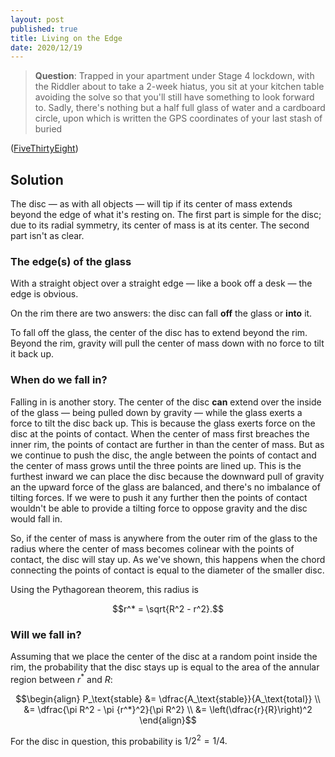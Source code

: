 ```yaml
---
layout: post
published: true
title: Living on the Edge
date: 2020/12/19
---
```


>**Question**: Trapped in your apartment under Stage $4$ lockdown, with the Riddler about to take a $2$-week hiatus, you sit at your kitchen table avoiding the solve so that you'll still have something to look forward to. Sadly, there's nothing but a half full glass of water and a cardboard circle, upon which is written the GPS coordinates of your last stash of buried 

<!--more-->

([FiveThirtyEight](URL))

## Solution

The disc — as with all objects — will tip if its center of mass extends beyond the edge of what it's resting on. The first part is simple for the disc; due to its radial symmetry, its center of mass is at its center. The second part isn't as clear.

### The edge(s) of the glass

With a straight object over a straight edge — like a book off a desk — the edge is obvious. 

On the rim there are two answers: the disc can fall **off** the glass or **into** it. 

To fall off the glass, the center of the disc has to extend beyond the rim. Beyond the rim, gravity will pull the center of mass down with no force to tilt it back up.

### When do we fall in?

Falling in is another story. The center of the disc **can** extend over the inside of the glass — being pulled down by gravity — while the glass exerts a force to tilt the disc back up. This is because the glass exerts force on the disc at the points of contact. When the center of mass first breaches the inner rim, the points of contact are further in than the center of mass. But as we continue to push the disc, the angle between the points of contact and the center of mass grows until the three points are lined up. This is the furthest inward we can place the disc because the downward pull of gravity an the upward force of the glass are balanced, and there's no imbalance of tilting forces. If we were to push it any further then the points of contact wouldn't be able to provide a tilting force to oppose gravity and the disc would fall in.

So, if the center of mass is anywhere from the outer rim of the glass to the radius where the center of mass becomes colinear with the points of contact, the disc will stay up. As we've shown, this happens when the chord connecting the points of contact is equal to the diameter of the smaller disc.

Using the Pythagorean theorem, this radius is 

$$r^* = \sqrt{R^2 - r^2}.$$

### Will we fall in?

Assuming that we place the center of the disc at a random point inside the rim, the probability that the disc stays up is equal to the area of the annular region between $r^*$ and $R:$

$$\begin{align}
P_\text{stable} &= \dfrac{A_\text{stable}}{A_\text{total}} \\
&= \dfrac{\pi R^2 - \pi {r^*}^2}{\pi R^2} \\
&= \left(\dfrac{r}{R}\right)^2
\end{align}$$

For the disc in question, this probability is $1/2^2 = 1/4.$

<br>
